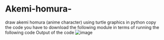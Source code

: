 # Akemi-homura-
draw akemi homura (anime character) using turtle graphics in python 
copy the code 
you have to download the following module in terms of running the following code 
Output of the code 
![image](https://user-images.githubusercontent.com/91592513/167244762-aea1bbbf-5706-4f64-9485-3747427a6f27.png)
